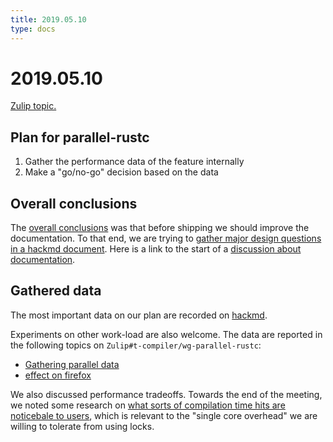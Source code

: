 ```yaml
---
title: 2019.05.10
type: docs
---
```

# 2019.05.10

[Zulip topic.](https://rust-lang.zulipchat.com/#narrow/stream/131828-t-compiler/topic/planning.20meeting.202019.2E05.2E10/near/165339223)

## Plan for parallel-rustc

1. Gather the performance data of the feature internally
2. Make a "go/no-go" decision based on the data

## Overall conclusions

The [overall conclusions](https://rust-lang.zulipchat.com/#narrow/stream/131828-t-compiler/topic/design.20meeting.202019.2E05.2E17/near/165907247) was that before shipping we should improve the documentation. To that end, we are trying to [gather major design questions in a hackmd document](https://hackmd.io/XDC24IlWT4OIxYdmIxH4Xg). Here is a link to the start of a [discussion about documentation](https://rust-lang.zulipchat.com/#narrow/stream/131828-t-compiler/topic/design.20meeting.202019.2E05.2E17/near/165905977).

## Gathered data

The most important data on our plan are recorded on [hackmd](https://hackmd.io/KmHulVmISKu7L2HmNgbPgg?both).

Experiments on other work-load are also welcome. The data are reported in the following topics on `Zulip#t-compiler/wg-parallel-rustc`:

* [Gathering parallel data](https://rust-lang.zulipchat.com/#narrow/stream/187679-t-compiler.2Fwg-parallel-rustc/topic/Gathering.20parallel.20data)
* [effect on firefox](https://rust-lang.zulipchat.com/#narrow/stream/187679-t-compiler.2Fwg-parallel-rustc/topic/effect.20on.20firefox)

We also discussed performance tradeoffs. Towards the end of the meeting, we noted some research on [what sorts of compilation time hits are noticebale to users](https://rust-lang.zulipchat.com/#narrow/stream/131828-t-compiler/topic/design.20meeting.202019.2E05.2E17/near/165918020), which is relevant to the "single core overhead" we are willing to tolerate from using locks.
